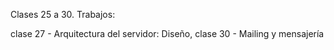 Clases 25 a 30. 
Trabajos:     

clase 27 - Arquitectura del servidor: Diseño,
clase 30 - Mailing y mensajería
